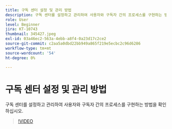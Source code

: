 ```yaml
---
title: 구독 센터 설정 및 관리 방법
description: 구독 센터를 설정하고 관리하여 사용자와 구독자 간의 프로세스를 구현하는 방법을 확인하십시오.
role: User
level: Beginner
jira: KT-10743
thumbnail: 345427.jpeg
exl-id: 03a46ec2-563a-4ebb-a8f4-0a23d17c2ce2
source-git-commit: c2aa5a0dbd22bb949a865f219e5ecbc2c96d6286
workflow-type: tm+mt
source-wordcount: '54'
ht-degree: 0%

---
```


# 구독 센터 설정 및 관리 방법

구독 센터를 설정하고 관리하여 사용자와 구독자 간의 프로세스를 구현하는 방법을 확인하십시오.

>[!VIDEO](https://video.tv.adobe.com/v/345427/?quality=12&learn=on)
